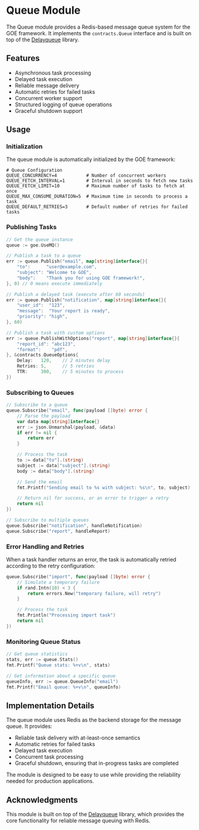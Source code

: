 # Queue Module

The Queue module provides a Redis-based message queue system for the GOE framework. It implements the `contracts.Queue` interface and is built on top of the [Delayqueue](https://github.com/HDT3213/delayqueue) library.

## Features

- Asynchronous task processing
- Delayed task execution
- Reliable message delivery
- Automatic retries for failed tasks
- Concurrent worker support
- Structured logging of queue operations
- Graceful shutdown support

## Usage

### Initialization

The queue module is automatically initialized by the GOE framework:

```
# Queue Configuration
QUEUE_CONCURRENCY=4           # Number of concurrent workers
QUEUE_FETCH_INTERVAL=1        # Interval in seconds to fetch new tasks
QUEUE_FETCH_LIMIT=10          # Maximum number of tasks to fetch at once
QUEUE_MAX_CONSUME_DURATION=5  # Maximum time in seconds to process a task
QUEUE_DEFAULT_RETRIES=3       # Default number of retries for failed tasks
```

### Publishing Tasks

```go
// Get the queue instance
queue := goe.UseMQ()

// Publish a task to a queue
err := queue.Publish("email", map[string]interface{}{
    "to":      "user@example.com",
    "subject": "Welcome to GOE",
    "body":    "Thank you for using GOE framework!",
}, 0) // 0 means execute immediately

// Publish a delayed task (execute after 60 seconds)
err := queue.Publish("notification", map[string]interface{}{
    "user_id":  "123",
    "message":  "Your report is ready",
    "priority": "high",
}, 60)

// Publish a task with custom options
err := queue.PublishWithOptions("report", map[string]interface{}{
    "report_id": "abc123",
    "format":    "pdf",
}, &contracts.QueueOptions{
    Delay:   120,    // 2 minutes delay
    Retries: 5,      // 5 retries
    TTR:     300,    // 5 minutes to process
})
```

### Subscribing to Queues

```go
// Subscribe to a queue
queue.Subscribe("email", func(payload []byte) error {
    // Parse the payload
    var data map[string]interface{}
    err := json.Unmarshal(payload, &data)
    if err != nil {
        return err
    }

    // Process the task
    to := data["to"].(string)
    subject := data["subject"].(string)
    body := data["body"].(string)

    // Send the email
    fmt.Printf("Sending email to %s with subject: %s\n", to, subject)

    // Return nil for success, or an error to trigger a retry
    return nil
})

// Subscribe to multiple queues
queue.Subscribe("notification", handleNotification)
queue.Subscribe("report", handleReport)
```

### Error Handling and Retries

When a task handler returns an error, the task is automatically retried according to the retry configuration:

```go
queue.Subscribe("import", func(payload []byte) error {
    // Simulate a temporary failure
    if rand.Intn(10) < 3 {
        return errors.New("temporary failure, will retry")
    }

    // Process the task
    fmt.Println("Processing import task")
    return nil
})
```

### Monitoring Queue Status

```go
// Get queue statistics
stats, err := queue.Stats()
fmt.Printf("Queue stats: %+v\n", stats)

// Get information about a specific queue
queueInfo, err := queue.QueueInfo("email")
fmt.Printf("Email queue: %+v\n", queueInfo)
```

## Implementation Details

The queue module uses Redis as the backend storage for the message queue. It provides:

- Reliable task delivery with at-least-once semantics
- Automatic retries for failed tasks
- Delayed task execution
- Concurrent task processing
- Graceful shutdown, ensuring that in-progress tasks are completed

The module is designed to be easy to use while providing the reliability needed for production applications.

## Acknowledgments

This module is built on top of the [Delayqueue](https://github.com/HDT3213/delayqueue) library, which provides the core functionality for reliable message queuing with Redis.
